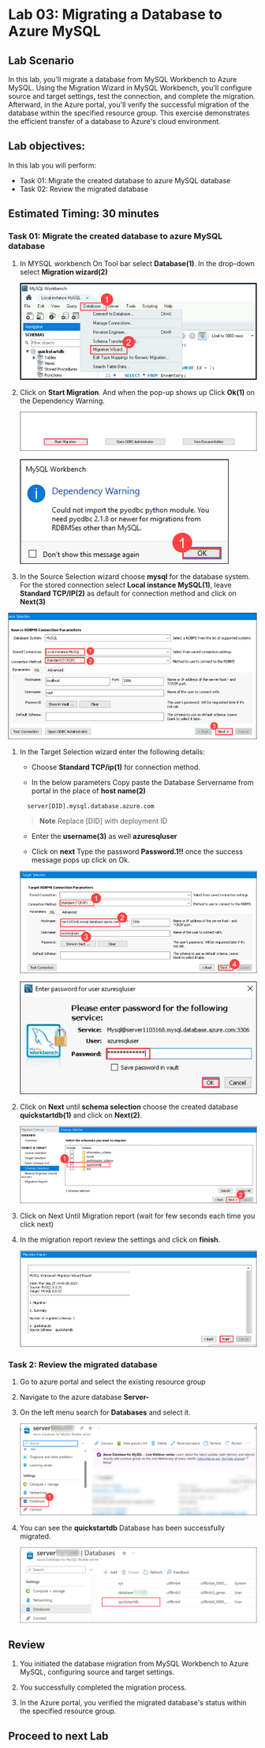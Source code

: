 # Lab 03: Migrating a Database to Azure MySQL

## Lab Scenario

In this lab, you'll migrate a database from MySQL Workbench to Azure MySQL. Using the Migration Wizard in MySQL Workbench, you'll configure source and target settings, test the connection, and complete the migration. Afterward, in the Azure portal, you'll verify the successful migration of the database within the specified resource group. This exercise demonstrates the efficient transfer of a database to Azure's cloud environment.

## Lab objectives:

In this lab you will perform:

+   Task 01: Migrate the created database to azure MySQL database
+   Task 02: Review the migrated database

## Estimated Timing: 30 minutes

### Task 01: Migrate the created database to azure MySQL database

1. In MYSQL workbench On Tool bar select **Database(1)**. In the drop-down select **Migration wizard(2)**

   ![](Media/023.png)

1. Click on **Start Migration**. And when the pop-up shows up Click **Ok(1)** on the Dependency Warning.

   ![](Media/six.png)

   ![](Media/seven.png)

1.  In the Source Selection wizard choose **mysql** for the database system. For the stored connection select **Local instance MySQL(1)**, leave **Standard TCP/IP(2)** as default for connection method and click on **Next(3)**

   ![](Media/edit007.png)

1. In the Target Selection wizard enter the following details:

   -   Choose **Standard TCP/ip(1)** for connection method.

   -   In the below parameters Copy paste the Database Servername from portal in the place of **host name(2)**
  
   ```
     server[DID].mysql.database.azure.com
   ```
   
   >**Note** Replace [DID] with deployment ID <inject key="DeploymentID" />

   -   Enter the **username(3)** as well **azuresqluser**

   -   Click on **next** Type the password **Password.1!!** once the success message pops up click on Ok.

   ![](Media/nine.png)

   ![](Media/ten.png)

1. Click on **Next** until **schema selection** choose the created database **quickstartdb(1)** and click on **Next(2)**.

   ![](Media/edit008.png)

1. Click on Next Until Migration report (wait for few seconds each time you click next)

1. In the migration report review the settings and click on **finish**.

   ![](Media/eleven.png)

### Task 2: Review the migrated database

1. Go to azure portal and select the existing resource group

1. Navigate to the azure database **Server-<inject key="DeploymentID" />**

1. On the left menu search for **Databases** and select it.

   ![](Media/edit010.png)

1. You can see the **quickstartdb** Database has been successfully migrated.

   ![](Media/edit009.png)

## Review

1. You initiated the database migration from MySQL Workbench to Azure MySQL, configuring source and target settings.

1. You successfully completed the migration process.

1. In the Azure portal, you verified the migrated database's status within the specified resource group.

## Proceed to next Lab
